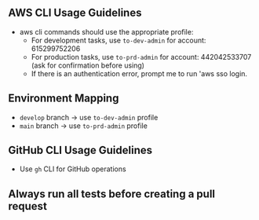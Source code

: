## AWS CLI Usage Guidelines
- aws cli commands should use the appropriate profile:
  - For development tasks, use `to-dev-admin` for account: 615299752206
  - For production tasks, use `to-prd-admin` for account: 442042533707 (ask for confirmation before using)
  - If there is an authentication error, prompt me to run 'aws sso login.
  
## Environment Mapping
- `develop` branch → use `to-dev-admin` profile
- `main` branch → use `to-prd-admin` profile


## GitHub CLI Usage Guidelines
- Use `gh` CLI for GitHub operations

## Always run all tests before creating a pull request